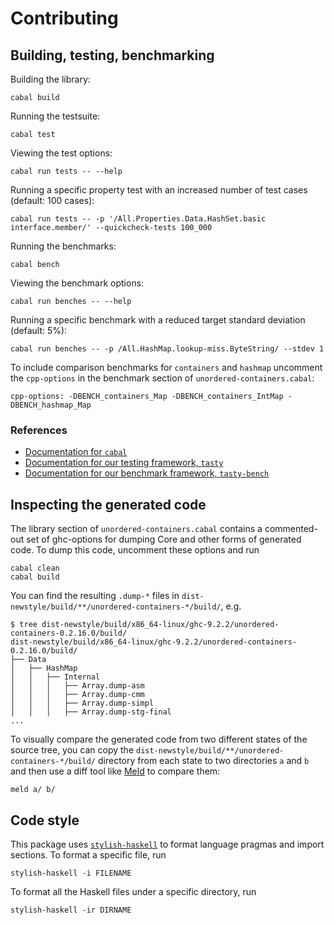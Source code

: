 # Contributing

## Building, testing, benchmarking

Building the library:

```
cabal build
```

Running the testsuite:

```
cabal test
```

Viewing the test options:

```
cabal run tests -- --help
```

Running a specific property test with an increased number of test cases
(default: 100 cases):

```
cabal run tests -- -p '/All.Properties.Data.HashSet.basic interface.member/' --quickcheck-tests 100_000
```

Running the benchmarks:

```
cabal bench
```

Viewing the benchmark options:

```
cabal run benches -- --help
```

Running a specific benchmark with a reduced target standard deviation (default:
5%):

```
cabal run benches -- -p /All.HashMap.lookup-miss.ByteString/ --stdev 1
```

To include comparison benchmarks for `containers` and `hashmap` uncomment the
`cpp-options` in the benchmark section of `unordered-containers.cabal`:

```
cpp-options: -DBENCH_containers_Map -DBENCH_containers_IntMap -DBENCH_hashmap_Map
```

### References

* [Documentation for `cabal`](https://cabal.readthedocs.io/en/latest/)
* [Documentation for our testing framework, `tasty`](https://github.com/UnkindPartition/tasty#readme)
* [Documentation for our benchmark framework, `tasty-bench`](https://github.com/Bodigrim/tasty-bench#readme)


## Inspecting the generated code

The library section of `unordered-containers.cabal` contains a commented-out set of ghc-options for
dumping Core and other forms of generated code. To dump this code, uncomment these options and run

```
cabal clean
cabal build
```

You can find the resulting `.dump-*` files in `dist-newstyle/build/**/unordered-containers-*/build/`, e.g.

```
$ tree dist-newstyle/build/x86_64-linux/ghc-9.2.2/unordered-containers-0.2.16.0/build/
dist-newstyle/build/x86_64-linux/ghc-9.2.2/unordered-containers-0.2.16.0/build/
├── Data
│   ├── HashMap
│   │   ├── Internal
│   │   │   ├── Array.dump-asm
│   │   │   ├── Array.dump-cmm
│   │   │   ├── Array.dump-simpl
│   │   │   ├── Array.dump-stg-final
...
```

To visually compare the generated code from two different states of the source tree, you can copy
the `dist-newstyle/build/**/unordered-containers-*/build/` directory from each state to two
directories `a` and `b` and then use a diff tool like [Meld](https://meldmerge.org/) to compare
them:

```
meld a/ b/
```


## Code style

This package uses [`stylish-haskell`](https://hackage.haskell.org/package/stylish-haskell)
to format language pragmas and import sections. To format a specific file, run

```
stylish-haskell -i FILENAME
```

To format all the Haskell files under a specific directory, run

```
stylish-haskell -ir DIRNAME
```
